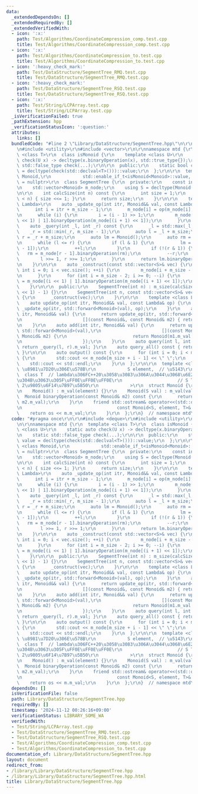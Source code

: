 ```yaml
---
data:
  _extendedDependsOn: []
  _extendedRequiredBy: []
  _extendedVerifiedWith:
  - icon: ':x:'
    path: Test/Algorithms/CoordinateCompression_comp.test.cpp
    title: Test/Algorithms/CoordinateCompression_comp.test.cpp
  - icon: ':x:'
    path: Test/Algorithms/CoordinateCompression_to.test.cpp
    title: Test/Algorithms/CoordinateCompression_to.test.cpp
  - icon: ':heavy_check_mark:'
    path: Test/DataStructure/SegmentTree_RMQ.test.cpp
    title: Test/DataStructure/SegmentTree_RMQ.test.cpp
  - icon: ':heavy_check_mark:'
    path: Test/DataStructure/SegmentTree_RSQ.test.cpp
    title: Test/DataStructure/SegmentTree_RSQ.test.cpp
  - icon: ':x:'
    path: Test/String/LCPArray.test.cpp
    title: Test/String/LCPArray.test.cpp
  _isVerificationFailed: true
  _pathExtension: hpp
  _verificationStatusIcon: ':question:'
  attributes:
    links: []
  bundledCode: "#line 2 \"Library/DataStructure/SegmentTree.hpp\"\n\r\n#include <deque>\r\
    \n#include <utility>\r\n#include <vector>\r\n\r\nnamespace mtd {\r\n  template\
    \ <class T>\r\n  class isMonoid {\r\n    template <class U>\r\n    static auto\
    \ check(U x) -> decltype(x.binaryOperation(x), std::true_type{});\r\n    static\
    \ std::false_type check(...);\r\n\r\n  public:\r\n    static bool const value\
    \ = decltype(check(std::declval<T>()))::value;\r\n  };\r\n\r\n  template <class\
    \ Monoid,\r\n            std::enable_if_t<isMonoid<Monoid>::value, std::nullptr_t>\
    \ = nullptr>\r\n  class SegmentTree {\r\n  private:\r\n    const int m_size;\r\
    \n    std::vector<Monoid> m_node;\r\n    using S = decltype(Monoid().m_val);\r\
    \n\r\n    int calcSize(int n) const {\r\n      int size = 1;\r\n      while (size\
    \ < n) { size <<= 1; }\r\n      return size;\r\n    }\r\n\r\n    template <class\
    \ Lambda>\r\n    auto _update_op(int itr, Monoid&& val, const Lambda& op) {\r\n\
    \      int i = itr + m_size - 1;\r\n      m_node[i] = op(m_node[i], std::forward<decltype(val)>(val));\r\
    \n      while (i) {\r\n        i = (i - 1) >> 1;\r\n        m_node[i] = m_node[(i\
    \ << 1) | 1].binaryOperation(m_node[(i + 1) << 1]);\r\n      }\r\n    }\r\n\r\n\
    \    auto _query(int _l, int _r) const {\r\n      _l = std::max(_l, 0);\r\n  \
    \    _r = std::min(_r, m_size - 1);\r\n      auto l = _l + m_size;\r\n      int\
    \ r = _r + m_size;\r\n      auto lm = Monoid();\r\n      auto rm = Monoid();\r\
    \n      while (l <= r) {\r\n        if (l & 1) {\r\n          lm = lm.binaryOperation(m_node[l\
    \ - 1]);\r\n          ++l;\r\n        }\r\n        if (!(r & 1)) {\r\n       \
    \   rm = m_node[r - 1].binaryOperation(rm);\r\n          --r;\r\n        }\r\n\
    \        l >>= 1, r >>= 1;\r\n      }\r\n      return lm.binaryOperation(rm);\r\
    \n    }\r\n\r\n    auto _construct(const std::vector<S>& vec) {\r\n      for (unsigned\
    \ int i = 0; i < vec.size(); ++i) {\r\n        m_node[i + m_size - 1] = Monoid(vec[i]);\r\
    \n      }\r\n      for (int i = m_size - 2; i >= 0; --i) {\r\n        m_node[i]\
    \ = m_node[(i << 1) | 1].binaryOperation(m_node[(i + 1) << 1]);\r\n      }\r\n\
    \    }\r\n\r\n  public:\r\n    SegmentTree(int n) : m_size(calcSize(n)), m_node((m_size\
    \ << 1) - 1) {}\r\n    SegmentTree(int n, const std::vector<S>& vec) : SegmentTree(n)\
    \ {\r\n      _construct(vec);\r\n    }\r\n\r\n    template <class Lambda>\r\n\
    \    auto update_op(int itr, Monoid&& val, const Lambda& op) {\r\n      return\
    \ _update_op(itr, std::forward<Monoid>(val), op);\r\n    }\r\n    auto update(int\
    \ itr, Monoid&& val) {\r\n      return update_op(itr, std::forward<Monoid>(val),\r\
    \n                       [](const Monoid&, const Monoid& m2) { return m2; });\r\
    \n    }\r\n    auto add(int itr, Monoid&& val) {\r\n      return update_op(itr,\
    \ std::forward<Monoid>(val),\r\n                       [](const Monoid& m1, const\
    \ Monoid& m2) {\r\n                         return Monoid(m1.m_val + m2.m_val);\r\
    \n                       });\r\n    }\r\n    auto query(int l, int r) const {\
    \ return _query(l, r).m_val; }\r\n    auto query_all() const { return m_node[0].m_val;\
    \ }\r\n\r\n    auto output() const {\r\n      for (int i = 0; i < m_size; ++i)\
    \ {\r\n        std::cout << m_node[m_size + i - 1] << \" \";\r\n      }\r\n  \
    \    std::cout << std::endl;\r\n    }\r\n  };\r\n\r\n  template <class S,    //\
    \ \u8981\u7D20\u306E\u578B\r\n            S element,  // \u5143\r\n          \
    \  class T  // lambda\u306FC++20\u3058\u3083\u306A\u3044\u3068\u6E21\u305B\u306A\
    \u304B\u3063\u305F\uFF0E\uFF0E\uFF0E\r\n                     // S T(S, S)  //\
    \ 2\u9805\u6F14\u7B97\u5B50\r\n            >\r\n  struct Monoid {\r\n    S m_val;\r\
    \n    Monoid() : m_val(element) {}\r\n    Monoid(S val) : m_val(val) {}\r\n  \
    \  Monoid binaryOperation(const Monoid& m2) const {\r\n      return T()(m_val,\
    \ m2.m_val);\r\n    }\r\n    friend std::ostream& operator<<(std::ostream& os,\r\
    \n                                    const Monoid<S, element, T>& m) {\r\n  \
    \    return os << m.m_val;\r\n    }\r\n  };\r\n}  // namespace mtd\r\n"
  code: "#pragma once\r\n\r\n#include <deque>\r\n#include <utility>\r\n#include <vector>\r\
    \n\r\nnamespace mtd {\r\n  template <class T>\r\n  class isMonoid {\r\n    template\
    \ <class U>\r\n    static auto check(U x) -> decltype(x.binaryOperation(x), std::true_type{});\r\
    \n    static std::false_type check(...);\r\n\r\n  public:\r\n    static bool const\
    \ value = decltype(check(std::declval<T>()))::value;\r\n  };\r\n\r\n  template\
    \ <class Monoid,\r\n            std::enable_if_t<isMonoid<Monoid>::value, std::nullptr_t>\
    \ = nullptr>\r\n  class SegmentTree {\r\n  private:\r\n    const int m_size;\r\
    \n    std::vector<Monoid> m_node;\r\n    using S = decltype(Monoid().m_val);\r\
    \n\r\n    int calcSize(int n) const {\r\n      int size = 1;\r\n      while (size\
    \ < n) { size <<= 1; }\r\n      return size;\r\n    }\r\n\r\n    template <class\
    \ Lambda>\r\n    auto _update_op(int itr, Monoid&& val, const Lambda& op) {\r\n\
    \      int i = itr + m_size - 1;\r\n      m_node[i] = op(m_node[i], std::forward<decltype(val)>(val));\r\
    \n      while (i) {\r\n        i = (i - 1) >> 1;\r\n        m_node[i] = m_node[(i\
    \ << 1) | 1].binaryOperation(m_node[(i + 1) << 1]);\r\n      }\r\n    }\r\n\r\n\
    \    auto _query(int _l, int _r) const {\r\n      _l = std::max(_l, 0);\r\n  \
    \    _r = std::min(_r, m_size - 1);\r\n      auto l = _l + m_size;\r\n      int\
    \ r = _r + m_size;\r\n      auto lm = Monoid();\r\n      auto rm = Monoid();\r\
    \n      while (l <= r) {\r\n        if (l & 1) {\r\n          lm = lm.binaryOperation(m_node[l\
    \ - 1]);\r\n          ++l;\r\n        }\r\n        if (!(r & 1)) {\r\n       \
    \   rm = m_node[r - 1].binaryOperation(rm);\r\n          --r;\r\n        }\r\n\
    \        l >>= 1, r >>= 1;\r\n      }\r\n      return lm.binaryOperation(rm);\r\
    \n    }\r\n\r\n    auto _construct(const std::vector<S>& vec) {\r\n      for (unsigned\
    \ int i = 0; i < vec.size(); ++i) {\r\n        m_node[i + m_size - 1] = Monoid(vec[i]);\r\
    \n      }\r\n      for (int i = m_size - 2; i >= 0; --i) {\r\n        m_node[i]\
    \ = m_node[(i << 1) | 1].binaryOperation(m_node[(i + 1) << 1]);\r\n      }\r\n\
    \    }\r\n\r\n  public:\r\n    SegmentTree(int n) : m_size(calcSize(n)), m_node((m_size\
    \ << 1) - 1) {}\r\n    SegmentTree(int n, const std::vector<S>& vec) : SegmentTree(n)\
    \ {\r\n      _construct(vec);\r\n    }\r\n\r\n    template <class Lambda>\r\n\
    \    auto update_op(int itr, Monoid&& val, const Lambda& op) {\r\n      return\
    \ _update_op(itr, std::forward<Monoid>(val), op);\r\n    }\r\n    auto update(int\
    \ itr, Monoid&& val) {\r\n      return update_op(itr, std::forward<Monoid>(val),\r\
    \n                       [](const Monoid&, const Monoid& m2) { return m2; });\r\
    \n    }\r\n    auto add(int itr, Monoid&& val) {\r\n      return update_op(itr,\
    \ std::forward<Monoid>(val),\r\n                       [](const Monoid& m1, const\
    \ Monoid& m2) {\r\n                         return Monoid(m1.m_val + m2.m_val);\r\
    \n                       });\r\n    }\r\n    auto query(int l, int r) const {\
    \ return _query(l, r).m_val; }\r\n    auto query_all() const { return m_node[0].m_val;\
    \ }\r\n\r\n    auto output() const {\r\n      for (int i = 0; i < m_size; ++i)\
    \ {\r\n        std::cout << m_node[m_size + i - 1] << \" \";\r\n      }\r\n  \
    \    std::cout << std::endl;\r\n    }\r\n  };\r\n\r\n  template <class S,    //\
    \ \u8981\u7D20\u306E\u578B\r\n            S element,  // \u5143\r\n          \
    \  class T  // lambda\u306FC++20\u3058\u3083\u306A\u3044\u3068\u6E21\u305B\u306A\
    \u304B\u3063\u305F\uFF0E\uFF0E\uFF0E\r\n                     // S T(S, S)  //\
    \ 2\u9805\u6F14\u7B97\u5B50\r\n            >\r\n  struct Monoid {\r\n    S m_val;\r\
    \n    Monoid() : m_val(element) {}\r\n    Monoid(S val) : m_val(val) {}\r\n  \
    \  Monoid binaryOperation(const Monoid& m2) const {\r\n      return T()(m_val,\
    \ m2.m_val);\r\n    }\r\n    friend std::ostream& operator<<(std::ostream& os,\r\
    \n                                    const Monoid<S, element, T>& m) {\r\n  \
    \    return os << m.m_val;\r\n    }\r\n  };\r\n}  // namespace mtd\r\n"
  dependsOn: []
  isVerificationFile: false
  path: Library/DataStructure/SegmentTree.hpp
  requiredBy: []
  timestamp: '2024-11-12 00:26:16+09:00'
  verificationStatus: LIBRARY_SOME_WA
  verifiedWith:
  - Test/String/LCPArray.test.cpp
  - Test/DataStructure/SegmentTree_RMQ.test.cpp
  - Test/DataStructure/SegmentTree_RSQ.test.cpp
  - Test/Algorithms/CoordinateCompression_comp.test.cpp
  - Test/Algorithms/CoordinateCompression_to.test.cpp
documentation_of: Library/DataStructure/SegmentTree.hpp
layout: document
redirect_from:
- /library/Library/DataStructure/SegmentTree.hpp
- /library/Library/DataStructure/SegmentTree.hpp.html
title: Library/DataStructure/SegmentTree.hpp
---
```

